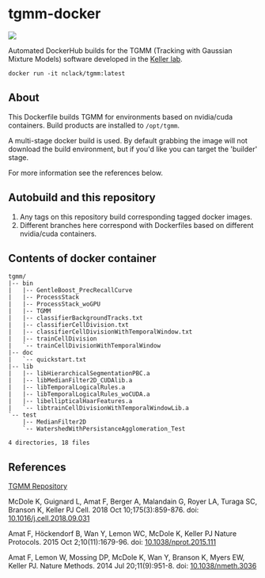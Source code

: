 # tgmm-docker

[![](https://images.microbadger.com/badges/version/nclack/tgmm:latest.svg)](https://cloud.docker.com/repository/docker/nclack/tgmm "Docker Hub")

Automated DockerHub builds for the TGMM (Tracking with Gaussian Mixture Models) software developed in the [Keller lab](https://www.janelia.org/lab/keller-lab).

`docker run -it nclack/tgmm:latest`

## About

This Dockerfile builds TGMM for environments based on nvidia/cuda containers. Build products are installed to `/opt/tgmm`.

A multi-stage docker build is used.  By default grabbing the image will not download the build environment, but if you'd like you can target the 'builder' stage.

For more information see the references below.

## Autobuild and this repository

1. Any tags on this repository build corresponding tagged docker images.
2. Different branches here correspond with Dockerfiles based on different nvidia/cuda containers.

## Contents of docker container
```
tgmm/
|-- bin
|   |-- GentleBoost_PrecRecallCurve
|   |-- ProcessStack
|   |-- ProcessStack_woGPU
|   |-- TGMM
|   |-- classifierBackgroundTracks.txt
|   |-- classifierCellDivision.txt
|   |-- classifierCellDivisionWithTemporalWindow.txt
|   |-- trainCellDivision
|   `-- trainCellDivisionWithTemporalWindow
|-- doc
|   `-- quickstart.txt
|-- lib
|   |-- libHierarchicalSegmentationPBC.a
|   |-- libMedianFilter2D_CUDAlib.a
|   |-- libTemporalLogicalRules.a
|   |-- libTemporalLogicalRules_woCUDA.a
|   |-- libellipticalHaarFeatures.a
|   `-- libtrainCellDivisionWithTemporalWindowLib.a
`-- test
    |-- MedianFilter2D
    `-- WatershedWithPersistanceAgglomeration_Test

4 directories, 18 files
```
## References

[TGMM Repository](https://bitbucket.org/fernandoamat/tgmm-paper)

McDole K, Guignard L, Amat F, Berger A, Malandain G, Royer LA, Turaga SC, Branson K, Keller PJ
Cell. 2018 Oct 10;175(3):859-876. doi: [10.1016/j.cell.2018.09.031](http://doi.org/10.1016/j.cell.2018.09.031)

Amat F, Höckendorf B, Wan Y, Lemon WC, McDole K, Keller PJ
Nature Protocols. 2015 Oct 2;10(11):1679-96. doi: [10.1038/nprot.2015.111](http://doi.org/10.1038/nprot.2015.111)

Amat F, Lemon W, Mossing DP, McDole K, Wan Y, Branson K, Myers EW, Keller PJ.
Nature Methods. 2014 Jul 20;11(9):951-8. doi: [10.1038/nmeth.3036](http://doi.org/10.1038/nmeth.3036)
